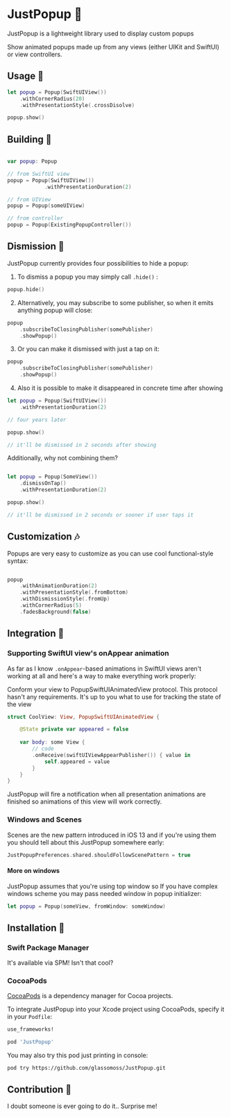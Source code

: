 # JustPopup 🤩

JustPopup is a lightweight library used to display custom popups 

Show animated popups made up from any views (either UIKit and SwiftUI) or view controllers. 

## Usage 🌈

```swift
let popup = Popup(SwiftUIView())
    .withCornerRadius(20)
    .withPresentationStyle(.crossDisolve)

popup.show()
```

## Building 🗿

```swift

var popup: Popup

// from SwiftUI view 
popup = Popup(SwiftUIView()) 
            .withPresentationDuration(2)

// from UIView
popup = Popup(someUIView)

// from controller
popup = Popup(ExistingPopupController())
```

## Dismission 🖕

JustPopup currently provides four possibilities to hide a popup: 

1. To dismiss a popup you may simply call  `.hide()` :

```swift
popup.hide()
```

2.  Alternatively, you may subscribe to some publisher, so when it emits anything popup will close:

```swift
popup      
    .subscribeToClosingPublisher(somePublisher)
    .showPopup()
```

3. Or you can make it dismissed with just a tap on it:

```swift
popup      
    .subscribeToClosingPublisher(somePublisher)
    .showPopup()
```

4. Also it is possible to make it disappeared in concrete time after showing

```swift
let popup = Popup(SwiftUIView()) 
    .withPresentationDuration(2)

// four years later

popup.show()

// it'll be dismissed in 2 seconds after showing
```

Additionally, why not combining them?

```swift

let popup = Popup(SomeView())
    .dismissOnTap()
    .withPresentationDuration(2)

popup.show()

// it'll be dismissed in 2 seconds or sooner if user taps it 
```

## Customization 🎶

Popups are very easy to customize as you can use cool functional-style syntax:

```swift

popup
    .withAnimationDuration(2)
    .withPresentationStyle(.fromBottom)
    .withDismissionStyle(.fromUp)
    .withCornerRadius(5)
    .fadesBackground(false)
```

## Integration 🤝

### Supporting SwiftUI view's onAppear animation

As far as I know  `.onAppear`-based animations in SwiftUI views aren't working at all and here's a way to make everything work properly:

Conform your view to PopupSwiftUIAnimatedView protocol. This protocol hasn't any requirements. It's up to you what to use for tracking the state of the view 

```swift
struct CoolView: View, PopupSwiftUIAnimatedView {

    @State private var appeared = false
    
    var body: some View {
        // code
        .onReceive(swiftUIViewAppearPublisher()) { value in
            self.appeared = value
        }        
    }
}
```

JustPopup will fire a notification when all presentation animations are finished so animations of this view will work correctly.


### Windows and Scenes

Scenes are the new pattern introduced in iOS 13 and if you're using them you should tell about this JustPopup somewhere early:

```swift
JustPopupPreferences.shared.shouldFollowScenePattern = true
```

#### More on windows

JustPopup assumes that you're using top window so If you have complex windows scheme you may pass needed window in popup initializer:

```swift
let popup = Popup(someView, fromWindow: someWindow)
```

## Installation 🔧

### Swift Package Manager 

It's available via SPM! Isn't that cool? 

### CocoaPods

[CocoaPods](http://cocoapods.org) is a dependency manager for Cocoa projects.

To integrate JustPopup into your Xcode project using CocoaPods, specify it in your `Podfile`:

```ruby
use_frameworks!

pod 'JustPopup'
```

You may also try this pod just printing in console:

```
pod try https://github.com/glassomoss/JustPopup.git
```

## Contribution 💅

I doubt someone is ever going to do it.. Surprise me!
